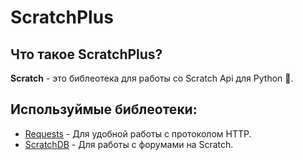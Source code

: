 # ScratchPlus
## Что такое ScratchPlus?
**Scratch** - это библеотека для работы со Scratch Api для Python :snake:.
## Используймые библеотеки:
- [Requests](github.com/psf/requests) - Для удобной работы с протоколом HTTP.
- [ScratchDB](https://scratchdb.lefty.one/) - Для работы с форумами на Scratch.

